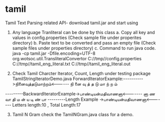 # tamil
Tamil Text Parsing related API- download tamil.jar and start using

1. Any language Tranliteral can be done by this class 
   a. Copy all key and values in config.properties (Check sample file under properites directory)
   b. Paste text to be converted and pass an empty file (Check sample files under properties directory)
   c. Command to run java code.
java -cp tamil.jar -Dfile.encoding=UTF-8 org.wotsoc.util.TransliteralConvertor C://tmp//config.properties C://tmp//tamil_eng_literal.txt C://tmp//tamil_eng_literal.out

2. Check Tamil Charcter Iterator, Count, Length under testing package TamilStringIteratorDemo.java 
     ForwardIteratorExample:---------->நினைவுத்தடுமாற்றம்<------
நி
னை
வு
த்
த
டு
மா
ற்
ற
ம்

---------BackwardIteratorExample->பாண்டியன்மதிவாணனா<-------
னா
ண
வா
தி
ம
ன்
ய
டி
ண்
பா
---------Length Example ->பாண்டியன்மதிவாணனா<-------
Letters length:10 , Total Length:17


3. Tamil N Gram check the TamilNGram.java class for a demo.
